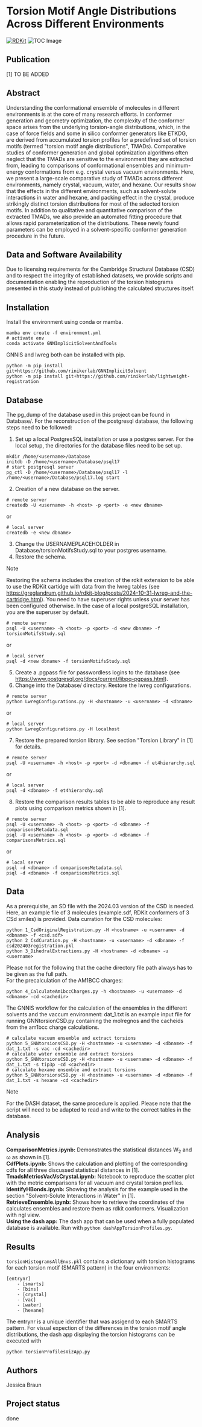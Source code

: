 Torsion Motif Angle Distributions Across Different Environments
=================================================================
[![RDKit](https://img.shields.io/badge/Powered%20by-RDKit-3838ff.svg?logo=data:image/png;base64,iVBORw0KGgoAAAANSUhEUgAAABAAAAAQBAMAAADt3eJSAAAABGdBTUEAALGPC/xhBQAAACBjSFJNAAB6JgAAgIQAAPoAAACA6AAAdTAAAOpgAAA6mAAAF3CculE8AAAAFVBMVEXc3NwUFP8UPP9kZP+MjP+0tP////9ZXZotAAAAAXRSTlMAQObYZgAAAAFiS0dEBmFmuH0AAAAHdElNRQfmAwsPGi+MyC9RAAAAQElEQVQI12NgQABGQUEBMENISUkRLKBsbGwEEhIyBgJFsICLC0iIUdnExcUZwnANQWfApKCK4doRBsKtQFgKAQC5Ww1JEHSEkAAAACV0RVh0ZGF0ZTpjcmVhdGUAMjAyMi0wMy0xMVQxNToyNjo0NyswMDowMDzr2J4AAAAldEVYdGRhdGU6bW9kaWZ5ADIwMjItMDMtMTFUMTU6MjY6NDcrMDA6MDBNtmAiAAAAAElFTkSuQmCC)](https://www.rdkit.org/)
![TOC Image](./TMAD_TOC.png)


## Publication
[1] TO BE ADDED

## Abstract
Understanding the conformational ensemble of molecules in different environments is at the core of many research efforts.
In conformer generation and geometry optimization, the complexity of the conformer space arises from the underlying torsion-angle distributions, which, in the case of force fields and some in silico conformer generators like ETKDG, are derived from accumulated torsion profiles for a predefined set of torsion motifs (termed "torsion motif angle distributions", TMADs).
Comparative studies of conformer generation and global optimization algorithms often neglect that the TMADs are sensitive to the environment they are extracted from, leading to comparisons of conformational ensembles and minimum-energy conformations from e.g. crystal versus vacuum environments.
Here, we present a large-scale comparative study of TMADs across different environments, namely crystal, vacuum, water, and hexane.
Our results show that the effects in the different environments, such as solvent-solute interactions in water and hexane, and packing effect in the crystal, produce strikingly distinct torsion distributions for most of the selected torsion motifs.
In addition to qualitative and quantitative comparison of the extracted TMADs, we also provide an automated fitting procedure that allows rapid parameterization of the distributions.
These newly found parameters can be employed in a solvent-specific conformer generation procedure in the future.

## Data and Software Availability
Due to licensing requirements for the Cambridge Structural Database (CSD) and to respect the integrity of established datasets, we provide scripts and documentation enabling the reproduction of the torsion histograms presented in this study instead of publishing the calculated structures itself.

## Installation
Install the environment using conda or mamba. 
```
mamba env create -f environment.yml
# activate env
conda activate GNNImplicitSolventAndTools
```
GNNIS and lwreg both can be installed with pip.
```
python -m pip install git+https://github.com/rinikerlab/GNNImplicitSolvent
python -m pip install git+https://github.com/rinikerlab/lightweight-registration
```

## Database
The pg_dump of the database used in this project can be found in Database/.
For the reconstruction of the postgresql database, the following steps need to be followed:
1) Set up a local PostgresSQL installation or use a postgres server. 
For the local setup, the directories for the database files need to be set up.
```
mkdir /home/<username>/Database
initdb -D /home/<username>/Database/psql17
# start postgresql server
pg_ctl -D /home/<username>/Database/psql17 -l /home/<username>/Database/psql17.log start
```
2) Creation of a new database on the server.
```
# remote server
createdb -U <username> -h <host> -p <port> -e <new dbname>
```
or
```
# local server
createdb -e <new dbname>
```
3) Change the USERNAMEPLACEHOLDER in Database/torsionMotifsStudy.sql to your postgres username.
4) Restore the schema.
> [!NOTE] 
> Restoring the schema includes the creation of the rdkit extension to be able to use the RDKit cartidge with data from the lwreg tables (see https://greglandrum.github.io/rdkit-blog/posts/2024-10-31-lwreg-and-the-cartridge.html). You need to have superuser rights unless your server has been configured otherwise. In the case of a local postgreSQL installation, you are the superuser by default.
```
# remote server
psql -U <username> -h <host> -p <port> -d <new dbname> -f torsionMotifsStudy.sql
```
or
```
# local server
psql -d <new dbname> -f torsionMotifsStudy.sql
```
5) Create a .pgpass file for passwordless logins to the database (see https://www.postgresql.org/docs/current/libpq-pgpass.html).
6) Change into the Database/ directory. Restore the lwreg configurations.
```
# remote server
python LwregConfigurations.py -H <hostname> -u <username> -d <dbname>
```
or
```
# local server
python LwregConfigurations.py -H localhost 
```
7) Restore the prepared torsion library. See section "Torsion Library" in [1] for details.
```
# remote server
psql -U <username> -h <host> -p <port> -d <dbname> -f et4hierarchy.sql
```
or
```
# local server
psql -d <dbname> -f et4hierarchy.sql
```
8) Restore the comparison results tables to be able to reproduce any result plots using comparison metrics shown in [1].
```
# remote server
psql -U <username> -h <host> -p <port> -d <dbname> -f comparisonsMetadata.sql
psql -U <username> -h <host> -p <port> -d <dbname> -f comparisonsMetrics.sql
```
or
```
# local server
psql -d <dbname> -f comparisonsMetadata.sql
psql -d <dbname> -f comparisonsMetrics.sql
```

## Data
As a prerequisite, an SD file with the 2024.03 version of the CSD is needed. <br/>
Here, an example file of 3 molecules (example.sdf, RDKit conformers of 3 CSd smiles) is provided.
Data curration for the CSD molecules:
```
python 1_CsdOriginalRegistration.py -H <hostname> -u <username> -d <dbname> -f <csd.sdf>
python 2_CsdCuration.py -H <hostname> -u <username> -d <dbname> -f csd202403registration.pkl
python 3_DihedralExtractions.py -H <hostname> -d <dbname> -u <username>
```
Please not for the following that the cache directory file path always has to be given as the full path. <br/>
For the precalculation of the AM1BCC charges:
```
python 4_CalculateAm1bccCharges.py -h <hostname> -u <username> -d <dbname> -cd <cachedir>
```
The GNNIS workflow for the calculation of the ensembles in the different solvents and the vaccum environment:
dat_1.txt is an example input file for running GNNtorsionCSD.py containing the molregnos and the cacheids from the am1bcc charge calculations.
```
# calculate vacuum ensemble and extract torsions
python 5_GNNtorsionsCSD.py -H <hostname> -u <username> -d <dbname> -f dat_1.txt -s vac -cd <cachedir>
# calculate water ensemble and extract torsions
python 5_GNNtorsionsCSD.py -H <hostname> -u <username> -d <dbname> -f dat_1.txt -s tip3p -cd <cachedir>
# calculate hexane ensemble and extract torsions
python 5_GNNtorsionsCSD.py -H <hostname> -u <username> -d <dbname> -f dat_1.txt -s hexane -cd <cachedir>
```
> [!NOTE] 
> For the DASH dataset, the same procedure is applied. Please note that the script will need to be adapted to read and write to the correct tables in the database.

## Analysis
**ComparisonMetrics.ipynb:** Demonstrates the statistical distances W<sub>2</sub> and ω as shown in [1]. <br/>
**CdfPlots.ipynb:** Shows the calculation and plotting of the corresponding cdfs for all three discussed statistical distances in [1]. <br/>
**TmadsMetricsVacVsCrystal.ipynb:** Notebook to reproduce the scatter plot with the metric comparisons for all vacuum and crystal torsion profiles. <br/>
**IdentifyHBonds.ipynb:** Showing the analysis for the example used in the section "Solvent-Solute Interactions in Water" in [1]. <br/>
**RetrieveEnsemble.ipynb:** Shows how to retrieve the coordinates of the calculates ensembles and restore them as rdkit conformers. Visualization with ngl view. <br/>
**Using the dash app:** The dash app that can be used when a fully populated database is available. Run with `python dashAppTorsionProfiles.py`.

## Results
`torsionHistogramsAllEnvs.pkl` contains a dictionary with torsion histograms for each torsion motif (SMARTS pattern) in the four environments:
```
[entrynr]
    - [smarts]
    - [bins]
    - [crystal]
    - [vac]
    - [water]
    - [hexane]
```
The entrynr is a unique identifier that was assigend to each SMARTS pattern.
For visual expection of the differences in the torsion motif angle distributions, the dash app displaying the torsion histograms can be executed with
```
python torsionProfilesVizApp.py
```

## Authors
Jessica Braun

## Project status
done
